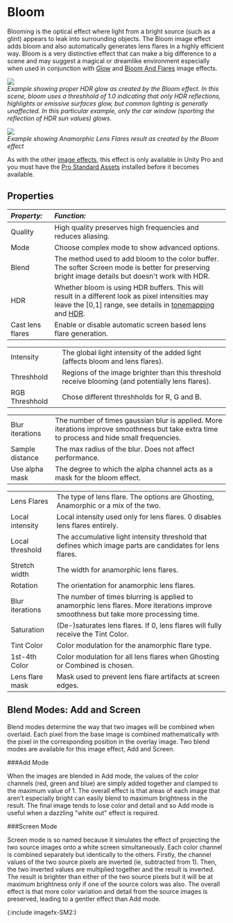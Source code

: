 Bloom
=====


<span class=component>Blooming</span> is the optical effect where light from a bright source (such as a glint) appears to leak into surrounding objects. The <span class=keyword>Bloom</span> image effect adds bloom and also automatically generates lens flares in a highly efficient way. Bloom is a very distinctive effect that can make a big difference to a scene and may suggest a magical or dreamlike environment especially when used in conjunction with [Glow](HDR]]rendering.Ontheotherhand,givenpropersettingsit'salsopossibletoenhancephotorealismusingthiseffect.Glowaroundverybrightobjectsisacommonphenomenaobservedinfilmandphotography,whereluminancevaluesdiffervastly.Bloomisanenhancedversionofthe[[script-GlowEffect.md) and [Bloom And Flares](script-BloomAndLensFlares.md) image effects.


![](http://docwiki.hq.unity3d.com/uploads/Main/ImageEffects./HDRBloom2.png)  
_Example showing proper HDR glow as created by the <span class=keyword>Bloom</span> effect. In this scene, bloom uses a threshhold of 1.0 indicating that only HDR reflections, highlights or emissive surfaces glow, but common lighting is generally unaffected. In this particular example, only the car window (sporting the reflection of HDR sun values) glows._


![](http://docwiki.hq.unity3d.com/uploads/Main/ImageEffects./bloomAnamorphicFlares.png)  
_Example showing <span class=component>Anamorphic Lens Flares</span> result as created by the <span class=keyword>Bloom</span> effect_

As with the other [image effects](comp-ImageEffects.md), this effect is only available in Unity Pro and you must have the [Pro Standard Assets](HOWTO-InstallStandardAssets.md) installed before it becomes available.

Properties
----------



|**_Property:_** |**_Function:_** |
|:---|:---|
|<span class=component>Quality</span> |High quality preserves high frequencies and reduces aliasing. |
|<span class=component>Mode</span> |Choose complex mode to show advanced options. |
|<span class=component>Blend</span> |The method used to add bloom to the color buffer. The softer <span class=component>Screen</span> mode is better for preserving bright image details but doesn't work with HDR. |
|<span class=component>HDR</span> |Whether bloom is using HDR buffers. This will result in a different look as pixel intensities may leave the [0,1] range, see details in [tonemapping](script-Tonemapping.md) and [HDR](HDR.md). |
|<span class=component>Cast lens flares</span> |Enable or disable automatic screen based lens flare generation. |


|    |    |
|:---|:---|
|<span class=component>Intensity</span> |The global light intensity of the added light (affects bloom and lens flares). |
|<span class=component>Threshhold</span> |Regions of the image brighter than this threshold receive blooming (and potentially lens flares). |
|<span class=component>RGB Threshhold</span> |Chose different threshholds for R, G and B. |


|    |    |
|:---|:---|
|<span class=component>Blur iterations</span> |The number of times gaussian blur is applied. More iterations improve smoothness but take extra time to process and hide small frequencies.|
|<span class=component>Sample distance</span> |The max radius of the blur. Does not affect performance. |
|<span class=component>Use alpha mask</span> |The degree to which the alpha channel acts as a mask for the bloom effect. |


|    |    |
|:---|:---|
|<span class=component>Lens Flares</span> |The type of lens flare. The options are <span class=component>Ghosting</span>, <span class=component>Anamorphic</span> or a mix of the two. |
|<span class=component>Local intensity</span> |Local intensity used only for lens flares. 0 disables lens flares entirely.|
|<span class=component>Local threshold</span> |The accumulative light intensity threshold that defines which image parts are candidates for lens flares. |
|<span class=component>Stretch width</span> |The width for anamorphic lens flares. |
|<span class=component>Rotation</span> |The orientation for anamorphic lens flares. |
|<span class=component>Blur iterations</span> |The number of times blurring is applied to anamorphic lens flares. More iterations improve smoothness but take more processing time. |
|<span class=component>Saturation</span> |(De-)saturates lens flares. If 0, lens flares will fully receive the <span class=component>Tint Color</span>. |
|<span class=component>Tint Color</span> |Color modulation for the anamorphic flare type. |
|<span class=component>1st-4th Color</span> |Color modulation for all lens flares when <span class=component>Ghosting</span> or <span class=component>Combined</span> is chosen. |
|<span class=component>Lens flare mask</span> |Mask used to prevent lens flare artifacts at screen edges.|

Blend Modes: Add and Screen
---------------------------


Blend modes determine the way that two images will be combined when overlaid. Each pixel from the base image is combined mathematically with the pixel in the corresponding position in the overlay image. Two blend modes are available for this image effect, Add and Screen.

###Add Mode

When the images are blended in Add mode, the values of the color channels (red, green and blue) are simply added together and clamped to the maximum value of 1. The overall effect is that areas of each image that aren't especially bright can easily blend to maximum brightness in the result. The final image tends to lose color and detail and so Add mode is useful when a dazzling "white out" effect is required.

###Screen Mode

Screen mode is so named because it simulates the effect of projecting the two source images onto a white screen simultaneously. Each color channel is combined separately but identically to the others. Firstly, the channel values of the two source pixels are inverted (ie, subtracted from 1). Then, the two inverted values are multiplied together and the result is inverted. The result is brighter than either of the two source pixels but it will be at maximum brightness only if one of the source colors was also. The overall effect is that more color variation and detail from the source images is preserved, leading to a gentler effect than Add mode.

(:include imagefx-SM2:)
